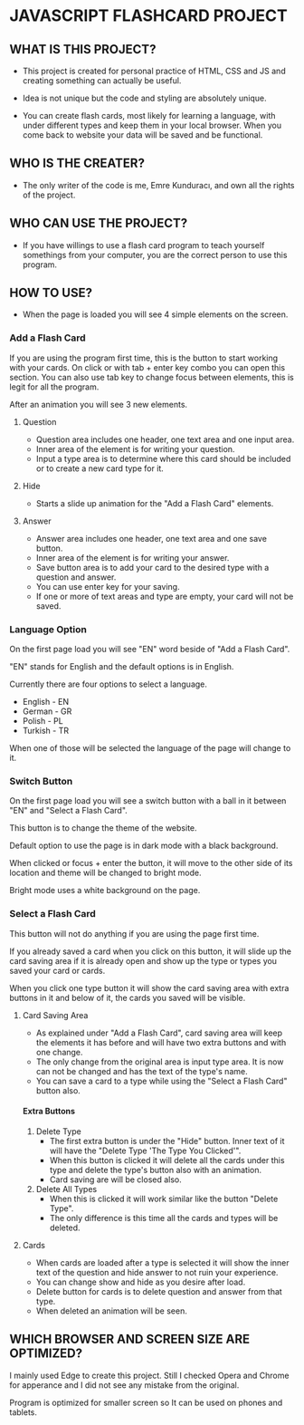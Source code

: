 # JAVASCRIPT FLASHCARD PROJECT

## WHAT IS THIS PROJECT? 

- This project is created for personal practice of HTML, CSS and JS and creating something can actually be useful.

- Idea is not unique but the code and styling are absolutely unique.

- You can create flash cards, most likely for learning a language, with under different types and keep them in your local browser. When you come back to website your data will be saved and be functional.

## WHO IS THE CREATER?

- The only writer of the code is me, Emre Kunduracı, and own all the rights of the project.

## WHO CAN USE THE PROJECT?

- If you have willings to use a flash card program to teach yourself somethings from your computer, you are the correct person to use this program.

## HOW TO USE?

- When the page is loaded you will see 4 simple elements on the screen.

### Add a Flash Card

If you are using the program first time, this is the button to start working with your cards. On click or with tab + enter key combo you can open this section. You can also use tab key to change focus between elements, this is legit for all the program.

After an animation you will see 3 new elements.

1. Question
    - Question area includes one header, one text area and one input area.
    - Inner area of the element is for writing your question.
    - Input a type area is to determine where this card should be included or to create a new card type for it.

2. Hide
    - Starts a slide up animation for the "Add a Flash Card" elements.

3. Answer
    
    - Answer area includes one header, one text area and one save button.
    - Inner area of the element is for writing your answer.
    - Save button area is to add your card to the desired type with a question and answer.
    - You can use enter key for your saving.
    - If one or more of text areas and type are empty, your card will not be saved.

### Language Option

On the first page load you will see "EN" word beside of "Add a Flash Card".

"EN" stands for English and the default options is in English.

Currently there are four options to select a language.
- English - EN
- German - GR
- Polish - PL
- Turkish - TR

When one of those will be selected the language of the page will change to it.

### Switch Button

On the first page load you will see a switch button with a ball in it between "EN" and "Select a Flash Card".

This button is to change the theme of the website.

Default option to use the page is in dark mode with a black background.

When clicked or focus + enter the button, it will move to the other side of its location and theme will be changed to bright mode.

Bright mode uses a white background on the page.

### Select a Flash Card
    
This button will not do anything if you are using the page first time.

If you already saved a card when you click on this button, it will slide up the card saving area if it is already open and show up the type or types you saved your card or cards.

When you click one type button it will show the card saving area with extra buttons in it and below of it, the cards you saved will be visible.
        
1. Card Saving Area

    - As explained under "Add a Flash Card", card saving area will keep the elements it has before and will have two extra buttons and with one change.
    - The only change from the original area is input type area. It is now can not be changed and has the text of the type's name.
    - You can save a card to a type while using the "Select a Flash Card" button also.

    #### Extra Buttons

    1. Delete Type
        - The first extra button is under the "Hide" button. Inner text of it will have the "Delete Type 'The Type You Clicked'".
        - When this button is clicked it will delete all the cards under this type and delete the type's button also with an animation.
        - Card saving are will be closed also.
    2. Delete All Types
        - When this is clicked it will work similar like the button "Delete Type".
        - The only difference is this time all the cards and types will be deleted.

2. Cards              

    - When cards are loaded after a type is selected it will show the inner text of the question and hide answer to not ruin your experience.
    - You can change show and hide as you desire after load.
    - Delete button for cards is to delete question and answer from that type.
    - When deleted an animation will be seen.  

## WHICH BROWSER AND SCREEN SIZE ARE OPTIMIZED?

I mainly used Edge to create this project. Still I checked Opera and Chrome for apperance and I did not see any mistake from the original.

Program is optimized for smaller screen so It can be used on phones and tablets.